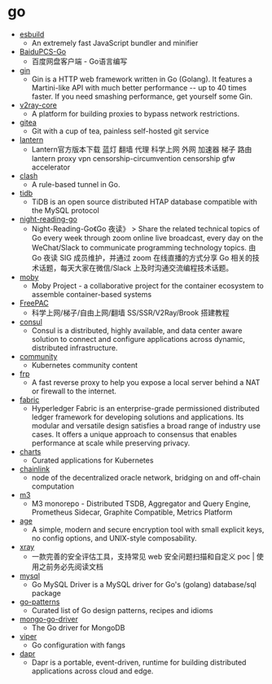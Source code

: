 # go
- [esbuild](https://github.com/evanw/esbuild)
  - An extremely fast JavaScript bundler and minifier
- [BaiduPCS-Go](https://github.com/iikira/BaiduPCS-Go)
  - 百度网盘客户端 - Go语言编写
- [gin](https://github.com/gin-gonic/gin)
  - Gin is a HTTP web framework written in Go (Golang). It features a Martini-like API with much better performance -- up to 40 times faster. If you need smashing performance, get yourself some Gin.
- [v2ray-core](https://github.com/v2ray/v2ray-core)
  - A platform for building proxies to bypass network restrictions.
- [gitea](https://github.com/go-gitea/gitea)
  - Git with a cup of tea, painless self-hosted git service
- [lantern](https://github.com/getlantern/lantern)
  - Lantern官方版本下载 蓝灯 翻墙 代理 科学上网 外网 加速器 梯子 路由 lantern proxy vpn censorship-circumvention censorship gfw accelerator
- [clash](https://github.com/Dreamacro/clash)
  - A rule-based tunnel in Go.
- [tidb](https://github.com/pingcap/tidb)
  - TiDB is an open source distributed HTAP database compatible with the MySQL protocol
- [night-reading-go](https://github.com/developer-learning/night-reading-go)
  - Night-Reading-Go《Go 夜读》 > Share the related technical topics of Go every week through zoom online live broadcast, every day on the WeChat/Slack to communicate programming technology topics. 由 Go 夜读 SIG 成员维护，并通过 zoom 在线直播的方式分享 Go 相关的技术话题，每天大家在微信/Slack 上及时沟通交流编程技术话题。
- [moby](https://github.com/moby/moby)
  - Moby Project - a collaborative project for the container ecosystem to assemble container-based systems
- [FreePAC](https://github.com/xiaoming2028/FreePAC)
  - 科学上网/梯子/自由上网/翻墙 SS/SSR/V2Ray/Brook 搭建教程
- [consul](https://github.com/hashicorp/consul)
  - Consul is a distributed, highly available, and data center aware solution to connect and configure applications across dynamic, distributed infrastructure.
- [community](https://github.com/kubernetes/community)
  - Kubernetes community content
- [frp](https://github.com/fatedier/frp)
  - A fast reverse proxy to help you expose a local server behind a NAT or firewall to the internet.
- [fabric](https://github.com/hyperledger/fabric)
  - Hyperledger Fabric is an enterprise-grade permissioned distributed ledger framework for developing solutions and applications. Its modular and versatile design satisfies a broad range of industry use cases. It offers a unique approach to consensus that enables performance at scale while preserving privacy.
- [charts](https://github.com/helm/charts)
  - Curated applications for Kubernetes
- [chainlink](https://github.com/smartcontractkit/chainlink)
  - node of the decentralized oracle network, bridging on and off-chain computation
- [m3](https://github.com/m3db/m3)
  - M3 monorepo - Distributed TSDB, Aggregator and Query Engine, Prometheus Sidecar, Graphite Compatible, Metrics Platform
- [age](https://github.com/FiloSottile/age)
  - A simple, modern and secure encryption tool with small explicit keys, no config options, and UNIX-style composability.
- [xray](https://github.com/chaitin/xray)
  - 一款完善的安全评估工具，支持常见 web 安全问题扫描和自定义 poc | 使用之前务必先阅读文档
- [mysql](https://github.com/go-sql-driver/mysql)
  - Go MySQL Driver is a MySQL driver for Go's (golang) database/sql package
- [go-patterns](https://github.com/tmrts/go-patterns)
  - Curated list of Go design patterns, recipes and idioms
- [mongo-go-driver](https://github.com/mongodb/mongo-go-driver)
  - The Go driver for MongoDB
- [viper](https://github.com/spf13/viper)
  - Go configuration with fangs
- [dapr](https://github.com/dapr/dapr)
  - Dapr is a portable, event-driven, runtime for building distributed applications across cloud and edge.

